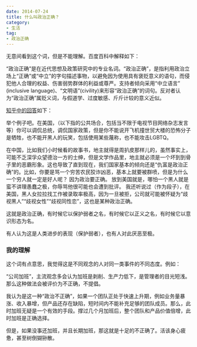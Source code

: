 ```yaml
---
date: 2014-07-24
title: 什么叫政治正确？
category:
- 生活
tag:
- 政治正确
---
```

无意间看到这个词，但是不能理解。百度百科中解释如下：

“政治正确”是在近代思想及政策研究中的专业名词。“政治正确”，是指利用政治立场上“正确”或“中立”的字句描述事物，以避免因为使用具有褒贬意义的语句，而侵犯他人合理的权益、伤害弱势群体的利益或尊严。支持者倾向采用“中立语言”
(inclusive language)、“文明语”(civility)来形容“政治正确”的词句。反对者认为“政治正确”属贬义词，与假道学、过度敏感、斤斤计较的意义近似。

[知乎中的回答](http://www.zhihu.com/question/20587294)如下：

举个例子吧。在美国，（以下指的公共场合，包括当不限于电视节目网络杂志发言等）你可以调侃总统，调侃国家政策，但是你不能说开飞机撞世贸大楼的恐怖分子是牺牲，也不能开黑人的玩笑，包括使用某些蔑称，也不能攻击LGBTQ。

在中国，比如我们小时候看的故事书，地主就得是周扒皮那样儿的，虽然事实上，可能不乏深孚众望德治一方的士绅，但是文学作品里，地主就必须是一个坏到到骨子里的恶霸形象。这也导致了直到现在，我们国家基本的倾向还是“仇富是政治正确”的。比如，你要是骂一个穷苦农民狡诈凶恶，基本上就要被群喷，但是为什么一个穷人就一定是好人呢？ 因为政治要正确。 放到美国就是，哪怕一个黑人就是蛮不讲理愚蠢之极，你辱骂他很可能也会遭到批评。 我还听说过（作为段子），在美国，黑人女拉拉找工作被录取率极高，因为一旦被拒，公司就可能被怀疑为“歧视黑人”“歧视女性”“歧视同性恋”，这也是某种政治正确。

这就是政治正确，有时候它以保护弱者之名，有时候它以正义之名，有时候它以意识形态为名。

有人认为这是人类进步的表现（保护弱者），也有人对此厌恶至极。

### 我的理解

这个词有点意思，我觉得这是不同观念的人对同一类事件的不同态度。例如：

“公司加班”，主流观念多会认为加班是剥削、生产力低下，是管理者的目光短浅。那么这种做法会被评价为不正确，不提倡。

我认为是这一种“政治不正确”，如果一个团队正处于快速上升期，例如业务量暴涨、收入暴增，但产品还存在缺陷，短时间内不能补充足够的团队成员。那么，此时加班无疑是一个有效的手段。撑过几个月加班后，整个团队和产品价值倍增，此时加班是正确选择。

但是，如果没事还加班，并且长期加班，那这就是十足的不正确了。活该身心疲惫，甚至树倒猢狲散。
